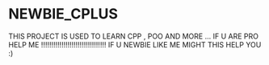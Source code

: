 # NEWBIE_CPLUS
THIS PROJECT IS USED TO LEARN CPP , POO AND MORE ... IF U ARE PRO HELP ME !!!!!!!!!!!!!!!!!!!!!!!!!!!!!!!!  IF U NEWBIE LIKE ME  MIGHT THIS  HELP YOU :)
